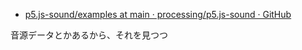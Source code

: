 - [p5.js-sound/examples at main · processing/p5.js-sound · GitHub](https://github.com/processing/p5.js-sound/tree/main/examples)

音源データとかあるから、それを見つつ
